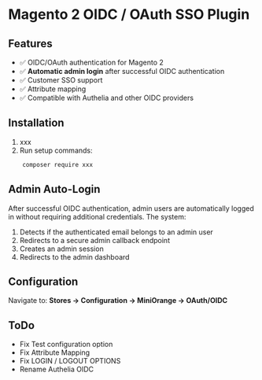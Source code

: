 # Magento 2 OIDC / OAuth SSO Plugin

## Features

- ✅ OIDC/OAuth authentication for Magento 2
- ✅ **Automatic admin login** after successful OIDC authentication
- ✅ Customer SSO support
- ✅ Attribute mapping
- ✅ Compatible with Authelia and other OIDC providers

## Installation

1. xxx
2. Run setup commands:

```bash
    composer require xxx
```
## Admin Auto-Login

After successful OIDC authentication, admin users are automatically logged in without requiring additional credentials. The system:

1. Detects if the authenticated email belongs to an admin user
2. Redirects to a secure admin callback endpoint
3. Creates an admin session
4. Redirects to the admin dashboard

## Configuration

Navigate to: **Stores → Configuration → MiniOrange → OAuth/OIDC**

## ToDo
- Fix Test configuration option
- Fix Attribute Mapping
- Fix LOGIN / LOGOUT OPTIONS
- Rename Authelia OIDC